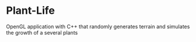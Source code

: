 # Plant-Life
OpenGL application with C++ that randomly generates terrain and simulates the growth of a several plants
